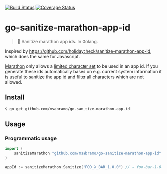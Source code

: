 [![Build Status](https://travis-ci.org/msabramo/go-sanitize-marathon-app-id.svg?branch=master)](https://travis-ci.org/msabramo/go-sanitize-marathon-app-id)
[![Coverage Status](https://coveralls.io/repos/github/msabramo/go-sanitize-marathon-app-id/badge.svg?branch=travis-ci)](https://coveralls.io/github/msabramo/go-sanitize-marathon-app-id?branch=travis-ci)

# go-sanitize-marathon-app-id

> :put_litter_in_its_place: Sanitize marathon app ids. In Golang.

Inspired by https://github.com/holidaycheck/sanitize-marathon-app-id, which does the same for Javascript.

[Marathon](https://mesosphere.github.io/marathon) only allows a [limited character set](https://mesosphere.github.io/marathon/docs/rest-api.html#id) to be used in an app id.
If you generate these ids automatically based on e.g. current system information it is useful to sanitize the app id and filter all characters which are not allowed.

## Install

```
$ go get github.com/msabramo/go-sanitize-marathon-app-id
```

## Usage

### Programmatic usage

```go
import (
	sanitizeMarathon "github.com/msabramo/go-sanitize-marathon-app-id"
)

appId := sanitizeMarathon.Sanitize("FOO_λ_BAR_1.0.0") // → foo-bar-1-0-0
```
